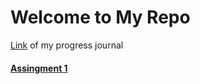 # Welcome to My Repo
[Link](https://elifbayindir.github.io/boun01-elifbayindir/) of my progress journal 
#### [Assingment 1](boun01-elifbayindir/hw1.html)

